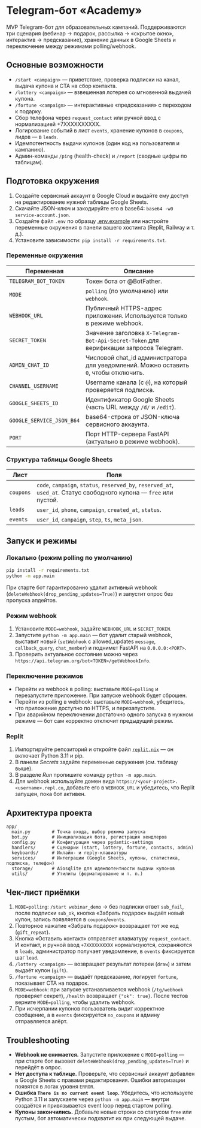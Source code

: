 # Telegram-бот «Academy»

MVP Telegram-бот для образовательных кампаний. Поддерживаются три сценария (вебинар → подарок, рассылка → «скрытое окно», интерактив → предсказание), хранение данных в Google Sheets и переключение между режимами polling/webhook.

## Основные возможности

- `/start <campaign>` — приветствие, проверка подписки на канал, выдача купона и CTA на сбор контакта.
- `/lottery <campaign>` — взвешенная лотерея со мгновенной выдачей купона.
- `/fortune <campaign>` — интерактивные «предсказания» с переходом к подарку.
- Сбор телефона через `request_contact` или ручной ввод с нормализацией +7XXXXXXXXXX.
- Логирование событий в лист `events`, хранение купонов в `coupons`, лидов — в `leads`.
- Идемпотентность выдачи купонов (один код на пользователя и кампанию).
- Админ-команды `/ping` (health-check) и `/report` (сводные цифры по таблицам).

## Подготовка окружения

1. Создайте сервисный аккаунт в Google Cloud и выдайте ему доступ на редактирование нужной таблицы Google Sheets.
2. Скачайте JSON-ключ и закодируйте его в base64: `base64 -w0 service-account.json`.
3. Создайте файл `.env` по образцу [.env.example](./.env.example) или настройте переменные окружения в панели вашего хостинга (Replit, Railway и т. д.).
4. Установите зависимости: `pip install -r requirements.txt`.

### Переменные окружения

| Переменная | Описание |
| --- | --- |
| `TELEGRAM_BOT_TOKEN` | Токен бота от @BotFather. |
| `MODE` | `polling` (по умолчанию) или `webhook`. |
| `WEBHOOK_URL` | Публичный HTTPS-адрес приложения. Используется только в режиме webhook. |
| `SECRET_TOKEN` | Значение заголовка `X-Telegram-Bot-Api-Secret-Token` для верификации запросов Telegram. |
| `ADMIN_CHAT_ID` | Числовой chat_id администратора для уведомлений. Можно оставить `0`, чтобы отключить. |
| `CHANNEL_USERNAME` | Username канала (с `@`), на который проверяется подписка. |
| `GOOGLE_SHEETS_ID` | Идентификатор Google Sheets (часть URL между `/d/` и `/edit`). |
| `GOOGLE_SERVICE_JSON_B64` | base64-строка от JSON-ключа сервисного аккаунта. |
| `PORT` | Порт HTTP-сервера FastAPI (актуально в режиме webhook). |

### Структура таблицы Google Sheets

| Лист | Поля |
| --- | --- |
| `coupons` | `code`, `campaign`, `status`, `reserved_by`, `reserved_at`, `used_at`. Статус свободного купона — `free` или пустой. |
| `leads` | `user_id`, `phone`, `campaign`, `created_at`, `status`. |
| `events` | `user_id`, `campaign`, `step`, `ts`, `meta_json`. |

## Запуск и режимы

### Локально (режим polling по умолчанию)

```bash
pip install -r requirements.txt
python -m app.main
```

При старте бот гарантированно удалит активный webhook (`deleteWebhook(drop_pending_updates=True)`) и запустит опрос без пропуска апдейтов.

### Режим webhook

1. Установите `MODE=webhook`, задайте `WEBHOOK_URL` и `SECRET_TOKEN`.
2. Запустите `python -m app.main` — бот удалит старый webhook, выставит новый (`setWebhook` с allowed_updates `message`, `callback_query`, `chat_member`) и поднимет FastAPI на `0.0.0.0:<PORT>`.
3. Проверить актуальное состояние можно через `https://api.telegram.org/bot<TOKEN>/getWebhookInfo`.

### Переключение режимов

- Перейти из webhook в polling: выставьте `MODE=polling` и перезапустите приложение. При запуске webhook будет сброшен.
- Перейти из polling в webhook: выставьте `MODE=webhook`, убедитесь, что приложение доступно по HTTPS, и перезапустите.
- При аварийном переключении достаточно одного запуска в нужном режиме — бот сам корректно отключит предыдущий режим.

### Replit

1. Импортируйте репозиторий и откройте файл [`replit.nix`](./replit.nix) — он включает Python 3.11 и pip.
2. В панели *Secrets* задайте переменные окружения (см. таблицу выше).
3. В разделе *Run* пропишите команду `python -m app.main`.
4. Для webhook используйте домен вида `https://<your-project>.<username>.repl.co`, добавьте его в `WEBHOOK_URL` и убедитесь, что Replit запущен, пока бот активен.

## Архитектура проекта

```
app/
  main.py        # Точка входа, выбор режима запуска
  bot.py         # Инициализация бота, регистрация хендлеров
  config.py      # Конфигурация через pydantic-settings
  handlers/      # Сценарии (start, lottery, fortune, contacts, admin)
  keyboards/     # Инлайн- и reply-клавиатуры
  services/      # Интеграции (Google Sheets, купоны, статистика, подписка, телефон)
  storage/       # Aiosqlite для идемпотентности выдачи купонов
  utils/         # Утилиты (форматирование и т. п.)
```

## Чек-лист приёмки

1. `MODE=polling`: `/start webinar_demo` → без подписки ответ `sub_fail`, после подписки `sub_ok`, кнопка «Забрать подарок» выдаёт новый купон, запись появляется в `coupons`/`events`.
2. Повторное нажатие «Забрать подарок» возвращает тот же код (`gift_repeat`).
3. Кнопка «Оставить контакт» отправляет клавиатуру `request_contact`. И контакт, и ручной ввод `+7XXXXXXXXXX` нормализуются, сохраняются в `leads`, администратор получает уведомление, в `events` фиксируется шаг `lead`.
4. `/lottery <campaign>` — возвращает результат лотереи (`draw`) и затем выдаёт купон (`gift`).
5. `/fortune <campaign>` — выдаёт предсказание, логирует `fortune`, показывает CTA на подарок.
6. `MODE=webhook`: при запуске устанавливается webhook (`/tg/webhook` проверяет секрет), `/health` возвращает `{"ok": true}`. После тестов верните `MODE=polling`, чтобы удалить webhook.
7. При исчерпании купонов пользователь видит корректное сообщение, а в `events` фиксируется `no_coupons` и админу отправляется алёрт.

## Troubleshooting

- **Webhook не снимается.** Запустите приложение с `MODE=polling` — при старте бот вызовет `deleteWebhook(drop_pending_updates=True)` и перейдёт в опрос.
- **Нет доступа к таблице.** Проверьте, что сервисный аккаунт добавлен в Google Sheets с правами редактирования. Ошибки авторизации появятся в логах уровня `ERROR`.
- **Ошибка `There is no current event loop`.** Убедитесь, что используете Python 3.11 и запускаете через `python -m app.main` — внутри создаётся и привязывается event loop перед стартом polling.
- **Купоны закончились.** Добавьте новые строки со статусом `free` или пустым, бот автоматически подхватит их при следующей выдаче.
